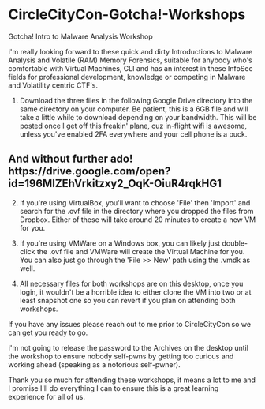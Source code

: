 # CircleCityCon-Gotcha!-Workshops

Gotcha! Intro to Malware Analysis Workshop

I'm really looking forward to these quick and dirty Introductions to Malware Analysis and Volatile (RAM) Memory Forensics, suitable for anybody who's comfortable with Virtual Machines, CLI and has an interest in these InfoSec fields for professional development, knowledge or competing in Malware and Volatility centric CTF's.

1.  Download the three files in the following Google Drive directory into the same directory on your computer.  Be patient, this is a 6GB file and will take a little while to download depending on your bandwidth.  This will be posted once I get off this freakin' plane, cuz in-flight wifi is awesome, unless you've enabled 2FA everywhere and your cell phone is a puck.

  <h2>And without further ado!
  https://drive.google.com/open?id=196MIZEhVrkitzxy2_OqK-OiuR4rqkHG1</h2>
    
2.  If you're using VirtualBox, you'll want to choose 'File' then 'Import' and search for the .ovf file in the directory where you dropped the files from Dropbox.  Either of these will take around 20 minutes to create a new VM for you.  

3.  If you're using VMWare on a Windows box, you can likely just double-click the .ovf file and VMWare will create the Virtual Machine for you.  You can also just go through the 'File >> New' path using the .vmdk as well.

4.  All necessary files for both workshops are on this desktop, once you login, it wouldn't be a horrible idea to either clone the VM into two or at least snapshot one so you can revert if you plan on attending both workshops.

If you have any issues please reach out to me prior to CircleCityCon so we can get you ready to go.


I'm not going to release the password to the Archives on the desktop until the workshop to ensure nobody self-pwns by getting too curious and working ahead (speaking as a notorious self-pwner).

Thank you so much for attending these workshops, it means a lot to me and I promise I'll do everything I can to ensure this is a great learning experience for all of us.
